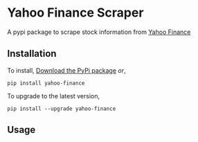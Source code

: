 # Yahoo Finance Scraper
A pypi package to scrape stock information from [Yahoo Finance](finance.yahoo.com)

## Installation
To install, [Download the PyPi package]() _or_,
```
pip install yahoo-finance
```
To upgrade to the latest version,
```
pip install --upgrade yahoo-finance
```

## Usage
